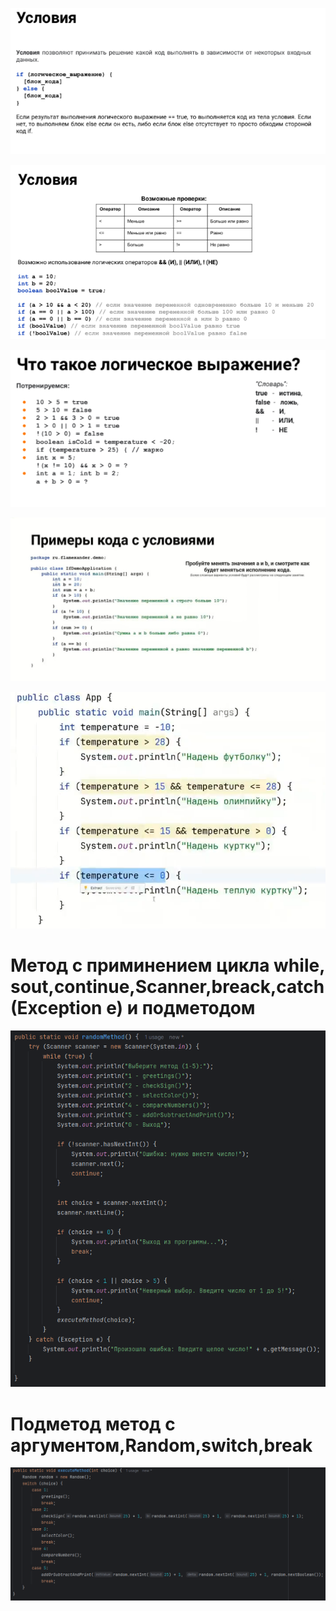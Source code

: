 ![](https://github.com/Extertom/Notebook_my/blob/5d74fa8d94d5635aaa8ba6463ae05a0f077f8530/images/%D1%83%D1%81%D0%BB%D0%BE%D0%B2%D0%B8%D1%8F1.png)

![](https://github.com/Extertom/Notebook_my/blob/5d74fa8d94d5635aaa8ba6463ae05a0f077f8530/images/%D0%A3%D1%81%D0%BB%D0%BE%D0%B2%D0%B8%D1%8F.png)

![](https://github.com/Extertom/Notebook_my/blob/5d74fa8d94d5635aaa8ba6463ae05a0f077f8530/images/%D0%BB%D0%BE%D0%B3%D0%B8%D1%87%D0%B5%D1%81%D0%BA%D0%BE%D0%B5%20%D0%B2%D1%8B%D1%80%D0%B0%D0%B6%D0%B5%D0%BD%D0%B8%D0%B5.png)

![](https://github.com/Extertom/Notebook_my/blob/7629b7335db5ecc805674e347e8e2b07da3400c8/images/%D0%9F%D1%80%D0%B8%D0%BC%D0%B5%D1%80%D1%8B%20%D0%BA%D0%BE%D0%B4%D0%B0%20%D1%81%20%D1%83%D1%81%D0%BB%D0%BE%D0%B2%D0%B8%D1%8F%D0%BC%D0%B8.jpg)

![](https://github.com/Extertom/Notebook_my/blob/7629b7335db5ecc805674e347e8e2b07da3400c8/images/%D0%BF%D1%80%D0%B8%D0%BC%D0%B5%D1%80%20%D1%83%D1%81%D0%BB%D0%BE%D0%B2%D0%B8%D1%8F.png)
# Метод с приминением цикла while, sout,continue,Scanner,breack,catch(Exception e) и подметодом
![](https://github.com/Extertom/Notebook_my/blob/10b033fec04cf8d51b0ead75f2947b9c2d2d6258/images/%D0%BC%D0%B5%D1%82%D0%BE%D0%B4%20%D1%81%20%D0%BF%D1%80%D0%B8%D0%BC%D0%B8%D0%BD%D0%B5%D0%BD%D0%B8%D0%B5%D0%BC%20%D1%86%D0%B8%D0%BA%D0%BB%D0%B0%20while%2C%20sout%2Ccontinue%2CScanner%2Cbreack%2Ccatch(Exception%20e).png)
# Подметод метод с аргументом,Random,switch,break
![](https://github.com/Extertom/Notebook_my/blob/10b033fec04cf8d51b0ead75f2947b9c2d2d6258/images/%D0%BC%D0%B5%D1%82%D0%BE%D0%B4%20%D1%81%20%D0%B0%D1%80%D0%B3%D1%83%D0%BC%D0%B5%D0%BD%D1%82%D0%BE%D0%BC%2CRandom%2Cswitch%2Cbreak.png)







